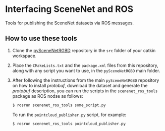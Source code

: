 # Interfacing SceneNet and ROS
Tools for publishing the SceneNet datasets via ROS messages.

## How to use these tools
1. Clone the [pySceneNetRGBD](https://github.com/jmccormac/pySceneNetRGBD) repository in the `src` folder of your catkin workspace.
2. Place the `CMakeLists.txt` and the `package.xml` files from this repository, along with any script you want to use, in the `pySceneNetRGBD` main folder.
3. After following the instructions from the main `pySceneNetRGBD` repository on how to install _protobuf_, download the dataset and generate the _protobuf_ description, you can run the scripts in the `scenenet_ros_tools` package as ROS nodse as follows:

    ```bash
    $ rosrun scenenet_ros_tools some_script.py
    ```
    To run the `pointcloud_publisher.py` script, for example:
    ```bash
    $ rosrun scenenet_ros_tools pointcloud_publisher.py
    ```
